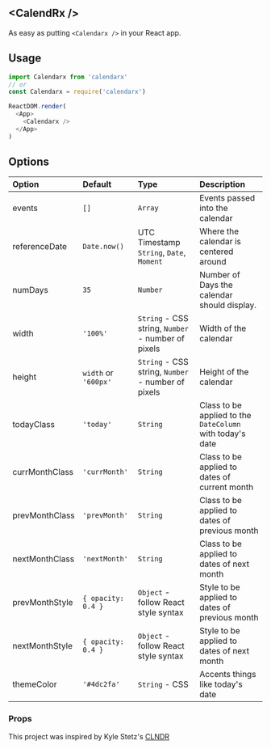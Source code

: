 ## &lt;CalendRx /&gt;

As easy as putting `<Calendarx />` in your React app.

## Usage
```javascript
import Calendarx from 'calendarx'
// or
const Calendarx = require('calendarx')

ReactDOM.render(
  <App>
    <Calendarx />
  </App>
)
```

## Options

| Option         | Default              |  Type              |  Description              |
| :------------- | :-------------       | :-------------     | :-------------            |
| events         | `[]`                 | `Array`            | Events passed into the calendar |
| referenceDate  | `Date.now()`         | UTC Timestamp `String`, `Date`, `Moment` | Where the calendar is centered around |
| numDays        | `35`                 | `Number`           | Number of Days the calendar should display.                 |
| width          | `'100%'`             | `String` - CSS string, `Number` - number of pixels | Width of the calendar       |
| height         | `width` or `'600px'` | `String` - CSS string, `Number` - number of pixels | Height of the calendar      |
| todayClass     | `'today'`            | `String`           | Class to be applied to the `DateColumn` with today's date   |
| currMonthClass | `'currMonth'`        | `String`           | Class to be applied to dates of current month               |
| prevMonthClass | `'prevMonth'`        | `String`           | Class to be applied to dates of previous month              |
| nextMonthClass | `'nextMonth'`        | `String`           | Class to be applied to dates of next month                  |
| prevMonthStyle | `{ opacity: 0.4 }`   | `Object` - follow React style syntax | Style to be applied to dates of previous month |
| nextMonthStyle | `{ opacity: 0.4 }`   | `Object` - follow React style syntax | Style to be applied to dates of next month |
| themeColor     | `'#4dc2fa'`          | `String` - CSS     | Accents things like today's date                            |        

### Props
This project was inspired by Kyle Stetz's [CLNDR](http://kylestetz.github.io/CLNDR/)
